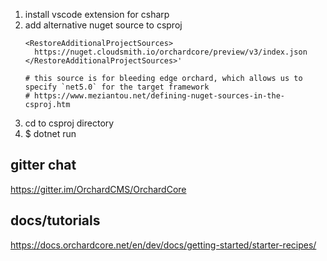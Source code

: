 1. install vscode extension for csharp
1. add alternative nuget source to csproj
    ```
    <RestoreAdditionalProjectSources>
      https://nuget.cloudsmith.io/orchardcore/preview/v3/index.json
    </RestoreAdditionalProjectSources>'

    # this source is for bleeding edge orchard, which allows us to specify `net5.0` for the target framework 
    # https://www.meziantou.net/defining-nuget-sources-in-the-csproj.htm
    ```
1. cd to csproj directory
1. $ dotnet run

## gitter chat
https://gitter.im/OrchardCMS/OrchardCore

## docs/tutorials
https://docs.orchardcore.net/en/dev/docs/getting-started/starter-recipes/